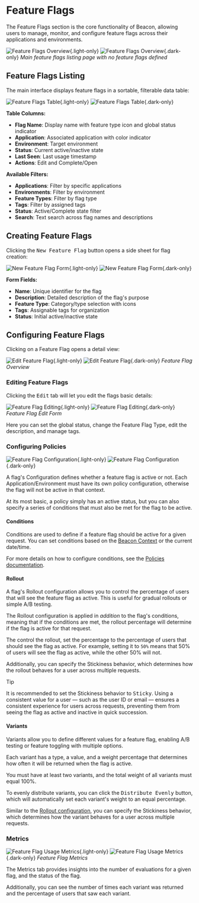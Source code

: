 <script setup>
// @ts-ignore
import { CirclePlus } from 'lucide-vue-next';
</script>
# Feature Flags

The Feature Flags section is the core functionality of Beacon, allowing users to manage, monitor, and configure feature flags across their applications and environments.

![Feature Flags Overview](../screenshots/feature-flags-initial.png){.light-only}
![Feature Flags Overview](../screenshots/dark/feature-flags-initial.png){.dark-only}
*Main feature flags listing page with no feature flags defined*

## Feature Flags Listing

The main interface displays feature flags in a sortable, filterable data table:

![Feature Flags Table](../screenshots/feature-flags-list.png){.light-only}
![Feature Flags Table](../screenshots/dark/feature-flags-list.png){.dark-only}

**Table Columns:**
- **Flag Name**: Display name with feature type icon and global status indicator
- **Application**: Associated application with color indicator
- **Environment**: Target environment
- **Status**: Current active/inactive state
- **Last Seen**: Last usage timestamp
- **Actions**: Edit and Complete/Open

**Available Filters:**
- **Applications**: Filter by specific applications
- **Environments**: Filter by environment
- **Feature Types**: Filter by flag type
- **Tags**: Filter by assigned tags
- **Status**: Active/Complete state filter
- **Search**: Text search across flag names and descriptions

## Creating Feature Flags

Clicking the <kbd><CirclePlus /> New Feature Flag</kbd> button opens a side sheet for flag creation:

![New Feature Flag Form](../screenshots/feature-flags-form-create.png){.light-only}
![New Feature Flag Form](../screenshots/dark/feature-flags-form-create.png){.dark-only}

**Form Fields:**
- **Name**: Unique identifier for the flag
- **Description**: Detailed description of the flag's purpose
- **Feature Type**: Category/type selection with icons
- **Tags**: Assignable tags for organization
- **Status**: Initial active/inactive state

## Configuring Feature Flags

Clicking on a Feature Flag opens a detail view:

![Edit Feature Flag](../screenshots/feature-flags-edit-overview.png){.light-only}
![Edit Feature Flag](../screenshots/dark/feature-flags-edit-overview.png){.dark-only}
*Feature Flag Overview*

### Editing Feature Flags

Clicking the <kbd>Edit</kbd> tab will let you edit the flags basic details:

![Feature Flag Editing](../screenshots/feature-flags-edit-tab.png){.light-only}
![Feature Flag Editing](../screenshots/dark/feature-flags-edit-tab.png){.dark-only}
*Feature Flag Edit Form*

Here you can set the global status, change the Feature Flag Type, edit the description,
and manage tags.

### Configuring Policies

![Feature Flag Configuration](../screenshots/feature-flags-configuration-tab.png){.light-only}
![Feature Flag Configuration](../screenshots/dark/feature-flags-configuration-tab.png){.dark-only}

A flag's Configuration defines whether a feature flag is active or not. Each Application/Environment must have
its own policy configuration, otherwise the flag will not be active in that context.

At its most basic, a policy simply has an active status, but you can also specify a
series of conditions that must also be met for the flag to be active.

#### Conditions

Conditions are used to define if a feature flag should be active for a given request. You can set conditions based on the [Beacon Context](../core/context) or the current date/time.

For more details on how to configure conditions, see the [Policies documentation](policies.md).

#### Rollout

A flag's Rollout configuration allows you to control the percentage of users that will see the feature flag as active. This is useful for gradual rollouts or simple A/B testing.

The Rollout configuration is applied in _addition_ to the flag's conditions, meaning that if the conditions are met, the rollout percentage will determine if the flag is active for that request.

The control the rollout, set the percentage to the percentage of users that should see the flag as active. For example, setting it to `50%` means that 50% of users will see the flag as active, while the other 50% will not.

Additionally, you can specify the Stickiness behavior, which determines how the rollout behaves for a user across multiple requests.

> [!TIP]
> It is recommended to set the Stickiness behavior to <kbd>Sticky</kbd>. Using a consistent value for a user — such as the user ID or email — ensures a consistent experience for users across requests, preventing them from seeing the flag as active and inactive in quick succession.

#### Variants

Variants allow you to define different values for a feature flag, enabling A/B testing or feature toggling with multiple options.

Each variant has a type, a value, and a weight percentage that determines how often it will be returned when the flag is active. 

You must have at least two variants, and the total weight of all variants must equal 100%.

To evenly distribute variants, you can click the <kbd>Distribute Evenly</kbd> button, which will automatically set each variant's weight to an equal percentage.

Similar to the [Rollout configuration](#rollout), you can specify the Stickiness behavior, which determines how the variant behaves for a user across multiple requests.

### Metrics

![Feature Flag Usage Metrics](../screenshots/feature-flags-metrics-tab.png){.light-only}
![Feature Flag Usage Metrics](../screenshots/dark/feature-flags-metrics-tab.png){.dark-only}
*Feature Flag Metrics*

The Metrics tab provides insights into the number of evaluations for a given flag,
and the status of the flag.

Additionally, you can see the number of times each variant was returned and the percentage
of users that saw each variant.

